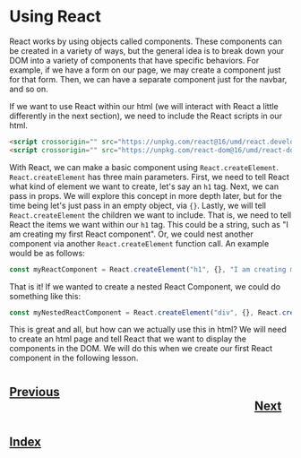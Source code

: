 #   Using React
React works by using objects called components. These components can be created in a variety of ways, but the general idea is to break down your DOM into a variety of components that have specific behaviors. For example, if we have a form on our page, we may create a component just for that form. Then, we can have a separate component just for the navbar, and so on.

If we want to use React within our html (we will interact with React a little differently in the next section), we need to include the React scripts in our html.
```html
<script crossorigin="" src="https://unpkg.com/react@16/umd/react.development.js"></script>
<script crossorigin="" src="https://unpkg.com/react-dom@16/umd/react-dom.development.js"></script>
``` 
With React, we can make a basic component using `React.createElement`. `React.createElement` has three main parameters. First, we need to tell React what kind of element we want to create, let's say an `h1` tag. Next, we can pass in props. We will explore this concept in more depth later, but for the time being let's just pass in an empty object, via `{}`. Lastly, we will tell `React.createElement` the children we want to include. That is, we need to tell React the items we want within our `h1` tag. This could be a string, such as "I am creating my first React component". Or, we could nest another component via another `React.createElement` function call. An example would be as follows:
```jsx
const myReactComponent = React.createElement("h1", {}, "I am creating my first React component")
```
That is it! If we wanted to create a nested React Component, we could do something like this:
```jsx
const myNestedReactComponent = React.createElement("div", {}, React.createElement("p", {}, "This element is nested"))
```
This is great and all, but how can we actually use this in html? We will need to create an html page and tell React that we want to display the components in the DOM. We will do this when we create our first React component in the following lesson.
#
## [Previous](./001_Intro.md) <span>&nbsp;&nbsp;&nbsp;&nbsp;&nbsp;&nbsp;&nbsp;&nbsp;&nbsp;&nbsp;&nbsp;&nbsp;&nbsp;&nbsp;&nbsp;&nbsp;&nbsp;&nbsp;&nbsp;&nbsp;&nbsp;&nbsp;&nbsp;&nbsp;&nbsp;&nbsp;&nbsp;&nbsp;&nbsp;&nbsp;&nbsp;&nbsp;&nbsp;&nbsp;&nbsp;&nbsp;&nbsp;&nbsp;&nbsp;&nbsp;&nbsp;&nbsp;&nbsp;&nbsp;&nbsp;&nbsp;&nbsp;&nbsp;&nbsp;&nbsp;&nbsp;&nbsp;&nbsp;&nbsp;&nbsp;&nbsp;&nbsp;&nbsp;&nbsp;&nbsp;&nbsp;&nbsp;&nbsp;&nbsp;&nbsp;&nbsp;&nbsp;&nbsp;&nbsp;&nbsp;&nbsp;&nbsp;&nbsp;&nbsp;&nbsp;&nbsp;&nbsp;&nbsp;&nbsp;&nbsp;&nbsp;&nbsp;&nbsp;&nbsp;&nbsp;&nbsp;&nbsp;</span> [Next](./003_First_React.md)
#
##  [Index](../../Index.md)